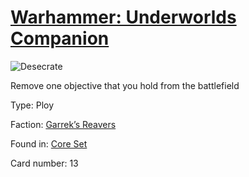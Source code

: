 # [Warhammer: Underworlds Companion](https://guidokessels.github.io/wh-underworlds)

  

![Desecrate](https://warhammerunderworlds.com/wp-content/uploads/sites/6/2017/12/013_ENG-Desecrate.png)

Remove one objective that you hold from the battlefield

Type: Ploy

Faction: [Garrek’s Reavers](https://guidokessels.github.io/wh-underworlds/factions/garreks-reavers)

Found in: [Core Set](https://guidokessels.github.io/wh-underworlds/locations/core-set)

Card number: 13
